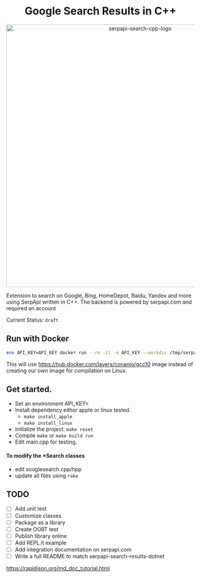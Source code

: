 <h1 align="center">Google Search Results in C++</h1>

<div align="center">
   <img src="https://user-images.githubusercontent.com/78694043/234493320-a9b06273-4264-4540-b5e6-4d1d2e6e4339.svg" width="700" alt="serpapi-search-cpp-logo">
</div>


Extension to search on Google, Bing, HomeDepot, Baidu, Yandex and more using SerpApi written in C++.
The backend is powered by serpapi.com and required an account

Current Status: `draft`

## Run with Docker

```bash
env API_KEY=API_KEY docker run --rm -it -e API_KEY --workdir /tmp/serpapi -v $PWD:/tmp/serpapi conanio/gcc10 make install_linux reset all
```

This will use https://hub.docker.com/layers/conanio/gcc10 image instead
of creating our own image for compilation on Linux.

## Get started.
 - Set an environment API_KEY=<secret>
 - Install dependency either apple or linux tested.
    - `make install_apple`
    - `make install_linux`
- Initialize the project: `make reset`
- Compile `make` or `make build run`
- Edit main.cpp for testing.

#### To modify the *Search classes
 - edit sooglesearch.cpp/hpp
 - update all files using  `rake`

## TODO

 - [ ] Add unit test
 - [ ] Customize classes
 - [ ] Package as a library 
 - [ ] Create OOBT test
 - [ ] Publish library online
 - [ ] Add REPL.it example
 - [ ] Add integration documentation on serpapi.com
 - [ ] Write a full README to match  serpapi-search-results-dotnet

https://rapidjson.org/md_doc_tutorial.html